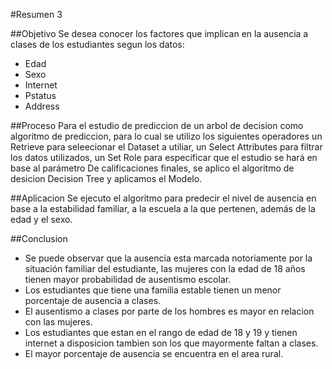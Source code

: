 #Resumen 3

##Objetivo 
Se desea conocer los factores que implican en la ausencia a clases de los estudiantes segun los datos: 

* Edad
* Sexo
* Internet
* Pstatus
* Address

##Proceso
Para el estudio de prediccion de un arbol de decision como algoritmo de prediccion, para lo cual se utilizo los siguientes operadores un Retrieve para seleecionar el Dataset a utiliar, un Select Attributes para filtrar los datos utilizados, un Set Role para especificar que el estudio se hará en base al parámetro De calificaciones finales, se aplico el algoritmo de desicion Decision Tree y aplicamos el Modelo.


##Aplicacion
Se ejecuto el algoritmo para predecir el nivel de ausencia en base a la estabilidad familiar, a la escuela a la que pertenen, además de la edad y el sexo. 

##Conclusion

* Se puede observar que la ausencia esta marcada notoriamente por la situación familiar del estudiante, las mujeres con la edad de 18 años tienen mayor probabilidad de ausentismo escolar. 
* Los estudiantes que tiene una familia estable tienen un menor porcentaje de ausencia a clases.  
* El ausentismo a clases por parte de los hombres es mayor en relacion con las mujeres. 
* Los estudiantes que estan en el rango de edad de 18 y 19 y tienen internet a disposicion tambien son los que mayormente faltan a clases. 
* El mayor porcentaje de ausencia se encuentra en el area rural. 

